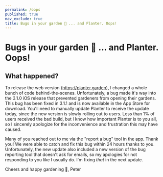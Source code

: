 ```yaml
---
permalink: /oops
published: true
nav_exclude: true
title: Bugs in your garden 🐛 ... and Planter. Oops!
---
```

# Bugs in your garden 🐛 ... and Planter. Oops!

## What happened?
To release the web version (https://planter.garden), I changed a whole bunch of code behind-the-scenes. 
Unfortunately, a bug made it's way into the 3.1.0 iOS release that prevented gardeners from opening their
gardens. This bug has been fixed in 3.1.1 and is now available in the App Store for download. You'll need to 
manually update Planter to receive the update today, since the new version is slowly rolling out
to users. Less than 1% of users received the bad build, but I know how important Planter is to
you all, so I sincerely apologize for the inconvenience and frustration this may have caused.

Many of you reached out to me via the "report a bug" tool in the app. Thank you! We were able to
catch and fix this bug within 24 hours thanks to you. Unfortunately, the new update also included
a new version of the bug reporting tool that doesn't ask for emails, so my apologies for not
responding to you like I usually do. I'm fixing _that_ in the next update.

Cheers and happy gardening 🌱,
Peter